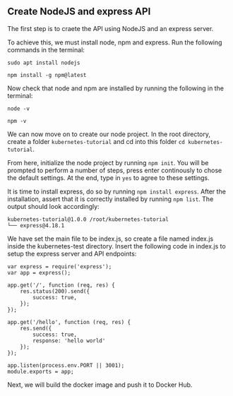 ## Create NodeJS and express API

The first step is to craete the API using NodeJS and an express server.

To achieve this, we must install node, npm and express. Run the following commands in the terminal:

```
sudo apt install nodejs

npm install -g npm@latest
```

Now check that node and npm are installed by running the following in the terminal:

```
node -v

npm -v
```

We can now move on to create our node project. In the root directory, create a folder `kubernetes-tutorial` and cd into this folder `cd kubernetes-tutorial`.

From here, initialize the node project by running `npm init`. You will be prompted to perform a number of steps, press enter continously to chose the default settings. At the end, type in `yes` to agree to these settings.

It is time to install express, do so by running `npm install express`. After the installation, assert that it is correctly installed by running `npm list`. The output should look accordingly:

```
kubernetes-tutorial@1.0.0 /root/kubernetes-tutorial
└── express@4.18.1
```

We have set the main file to be index.js, so create a file named index.js inside the kubernetes-test directory. Insert the following code in index.js to setup the express server and API endpoints:

```
var express = require('express');
var app = express();

app.get('/', function (req, res) {
    res.status(200).send({
        success: true,
    });
});

app.get('/hello', function (req, res) {
    res.send({
        success: true,
        response: 'hello world'
    });
});

app.listen(process.env.PORT || 3001);
module.exports = app;
```

Next, we will build the docker image and push it to Docker Hub.